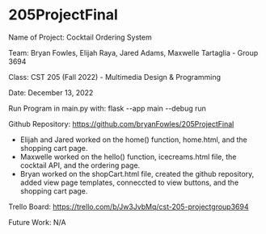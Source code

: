 # 205ProjectFinal

Name of Project: Cocktail Ordering System

Team: Bryan Fowles, Elijah Raya, Jared Adams, Maxwelle Tartaglia - Group 3694

Class: CST 205 (Fall 2022) - Multimedia Design & Programming

Date: December 13, 2022

Run Program in main.py with: flask --app main --debug run

Github Repository: https://github.com/bryanFowles/205ProjectFinal

- Elijah and Jared worked on the home() function, home.html, and the shopping cart page.
- Maxwelle worked on the hello() function, icecreams.html file, the cocktail API, and the ordering page.
- Bryan worked on the shopCart.html file, created the github repository, added view page templates, conneccted to view buttons, and the shopping cart page.

Trello Board: https://trello.com/b/Jw3JvbMq/cst-205-projectgroup3694


Future Work: N/A
